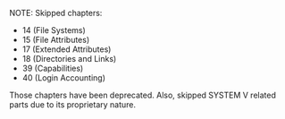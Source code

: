 NOTE: Skipped chapters:
* 14 (File Systems)
* 15 (File Attributes)
* 17 (Extended Attributes)
* 18 (Directories and Links)
* 39 (Capabilities)
* 40 (Login Accounting)


Those chapters have been deprecated. Also, skipped SYSTEM V related parts due to its proprietary nature.
